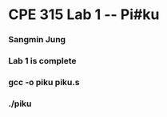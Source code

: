 # CPE 315 Lab 1 -- Pi#ku

### Sangmin Jung
### Lab 1 is complete
### gcc -o piku piku.s  
### ./piku
